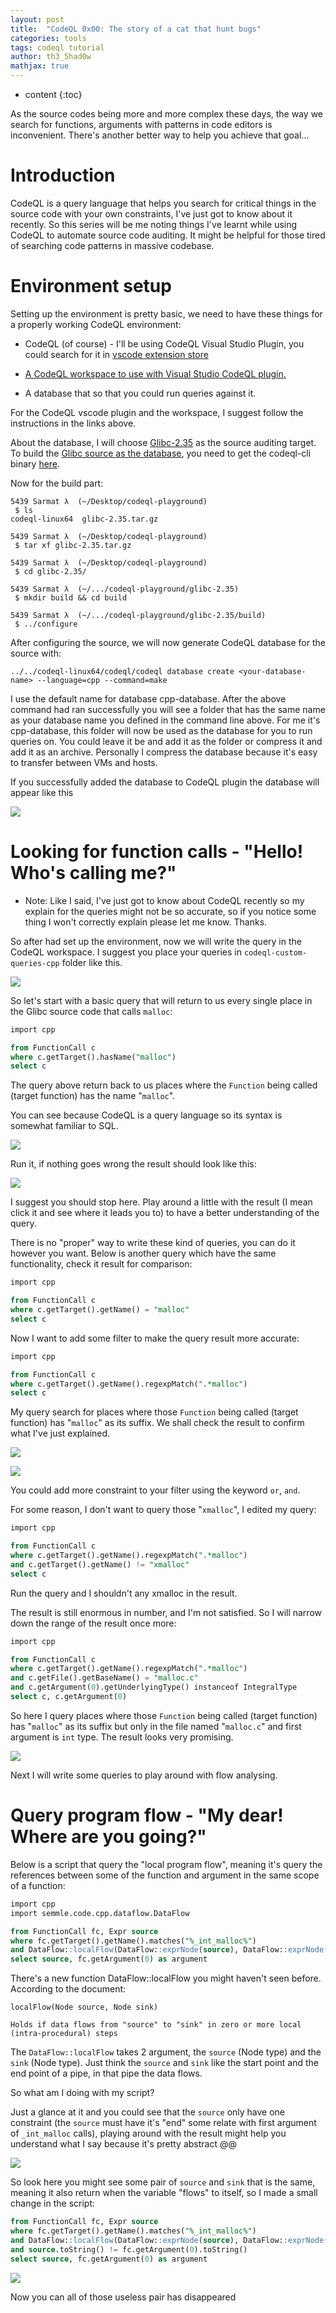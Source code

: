 ```yaml
---
layout: post
title:  "CodeQL 0x00: The story of a cat that hunt bugs"
categories: tools
tags: codeql tutorial
author: th3_5had0w
mathjax: true
---
```


* content
{:toc}

As the source codes being more and more complex these days, the way we search for functions, arguments with patterns in code editors is inconvenient. There's another better way to help you achieve that goal...




# Introduction

CodeQL is a query language that helps you search for critical things in the source code with your own constraints, I've just got to know about it recently. So this series will be me noting things I've learnt while using CodeQL to automate source code auditing. It might be helpful for those tired of searching code patterns in massive codebase.

# Environment setup

Setting up the environment is pretty basic, we need to have these things for a properly working CodeQL environment:

- CodeQL (of course) - I'll be using CodeQL Visual Studio Plugin, you could search for it in [vscode extension store](https://marketplace.visualstudio.com/items?itemName=GitHub.vscode-codeql)

- [A CodeQL workspace to use with Visual Studio CodeQL plugin.](https://github.com/github/vscode-codeql-starter/)

- A database that so that you could run queries against it.

For the CodeQL vscode plugin and the workspace, I suggest follow the instructions in the links above.

About the database, I will choose [Glibc-2.35](https://ftp.gnu.org/gnu/glibc/glibc-2.35.tar.gz) as the source auditing target. To build the [Glibc source as the database](https://codeql.github.com/docs/codeql-cli/creating-codeql-databases/), you need to get the codeql-cli binary [here](https://github.com/github/codeql-cli-binaries/releases).

Now for the build part:
```
5439 Sarmat λ  (~/Desktop/codeql-playground)
 $ ls
codeql-linux64  glibc-2.35.tar.gz

5439 Sarmat λ  (~/Desktop/codeql-playground)
 $ tar xf glibc-2.35.tar.gz 

5439 Sarmat λ  (~/Desktop/codeql-playground)
 $ cd glibc-2.35/

5439 Sarmat λ  (~/.../codeql-playground/glibc-2.35)
 $ mkdir build && cd build

5439 Sarmat λ  (~/.../codeql-playground/glibc-2.35/build)
 $ ../configure
```

After configuring the source, we will now generate CodeQL database for the source with:
```
../../codeql-linux64/codeql/codeql database create <your-database-name> --language=cpp --command=make
```

I use the default name for database cpp-database. After the above command had ran successfully you will see a folder that has the same name as your database name you defined in the command line above. For me it's cpp-database, this folder will now be used as the database for you to run queries on. You could leave it be and add it as the folder or compress it and add it as an archive. Personally I compress the database because it's easy to transfer between VMs and hosts.

If you successfully added the database to CodeQL plugin the database will appear like this

![](/assets/codeql_1.png)

# Looking for function calls - "Hello! Who's calling me?"

* Note: Like I said, I've just got to know about CodeQL recently so my explain for the queries might not be so accurate, so if you notice some thing I won't correctly explain please let me know. Thanks.

So after had set up the environment, now we will write the query in the CodeQL workspace. I suggest you place your queries in `codeql-custom-queries-cpp` folder like this.

![](/assets/codeql_2.png)

So let's start with a basic query that will return to us every single place in the Glibc source code that calls `malloc`:

```sql
import cpp

from FunctionCall c
where c.getTarget().hasName("malloc")
select c
```

The query above return back to us places where the `Function` being called (target function) has the name "`malloc`".

You can see because CodeQL is a query language so its syntax is somewhat familiar to SQL.

![](/assets/codeql_6.png)

Run it, if nothing goes wrong the result should look like this:

![](/assets/codeql_3.png)

I suggest you should stop here. Play around a little with the result (I mean click it and see where it leads you to) to have a better understanding of the query.

There is no "proper" way to write these kind of queries, you can do it however you want. Below is another query which have the same functionality, check it result for comparison:

```sql
import cpp

from FunctionCall c
where c.getTarget().getName() = "malloc"
select c
```

Now I want to add some filter to make the query result more accurate:

```sql
import cpp

from FunctionCall c
where c.getTarget().getName().regexpMatch(".*malloc")
select c
```

My query search for places where those `Function` being called (target function) has "`malloc`" as its suffix. We shall check the result to confirm what I've just explained.

![](/assets/codeql_4.png)

![](/assets/codeql_5.png)

You could add more constraint to your filter using the keyword `or`, `and`.

For some reason, I don't want to query those "`xmalloc`", I edited my query:

```sql
import cpp

from FunctionCall c
where c.getTarget().getName().regexpMatch(".*malloc")
and c.getTarget().getName() != "xmalloc"
select c
```

Run the query and I shouldn't any xmalloc in the result.

The result is still enormous in number, and I'm not satisfied. So I will narrow down the range of the result once more:

```sql
import cpp

from FunctionCall c
where c.getTarget().getName().regexpMatch(".*malloc")
and c.getFile().getBaseName() = "malloc.c"
and c.getArgument(0).getUnderlyingType() instanceof IntegralType
select c, c.getArgument(0)
```

So here I query places where those `Function` being called (target function) has "`malloc`" as its suffix but only in the file named "`malloc.c`" and first argument is `int` type. The result looks very promising.

![](/assets/codeql_7.png)

Next I will write some queries to play around with flow analysing.

# Query program flow - "My dear! Where are you going?"

Below is a script that query the "local program flow", meaning it's query the references between some of the function and argument in the same scope of a function:

```sql
import cpp
import semmle.code.cpp.dataflow.DataFlow

from FunctionCall fc, Expr source
where fc.getTarget().getName().matches("%_int_malloc%")
and DataFlow::localFlow(DataFlow::exprNode(source), DataFlow::exprNode(fc.getArgument(0)))
select source, fc.getArgument(0) as argument
```

There's a new function DataFlow::localFlow you might haven't seen before. According to the document:

```
localFlow(Node source, Node sink)

Holds if data flows from "source" to "sink" in zero or more local (intra-procedural) steps
```

The `DataFlow::localFlow` takes 2 argument, the `source` (Node type) and the `sink` (Node type). Just think the `source` and `sink` like the start point and the end point of a pipe, in that pipe the data flows.

So what am I doing with my script?

Just a glance at it and you could see that the `source` only have one constraint (the `source` must have it's "end" some relate with first argument of `_int_malloc` calls), playing around with the result might help you understand what I say because it's pretty abstract @@

![](/assets/codeql_8.png)

So look here you might see some pair of `source` and `sink` that is the same, meaning it also return when the variable "flows" to itself, so I made a small change in the script:

```sql
from FunctionCall fc, Expr source
where fc.getTarget().getName().matches("%_int_malloc%")
and DataFlow::localFlow(DataFlow::exprNode(source), DataFlow::exprNode(fc.getArgument(0)))
and source.toString() != fc.getArgument(0).toString()
select source, fc.getArgument(0) as argument
```

![](/assets/codeql_9.png)

Now you can all of those useless pair has disappeared